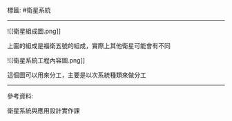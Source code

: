 標籤: #衛星系統 

---

![[衛星組成圖.png]]

上圖的組成是福衛五號的組成，實際上其他衛星可能會有不同

![[衛星系統工程內容圖.png]]

這個圖可以用來分工，主要是以次系統種類來做分工

---

參考資料:

衛星系統與應用設計實作課